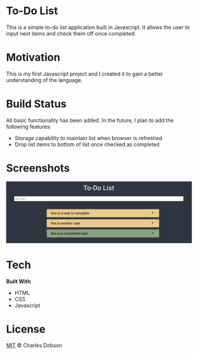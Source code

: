 # To-Do List
This is a simple to-do list application built in Javascript. It allows the user to input next items and check them off once completed. 

# Motivation
This is my first Javascript project and I created it to gain a better understanding of the language.

# Build Status
All basic functionality has been added. In the future, I plan to add the following features:
- Storage capability to maintain list when browser is refreshed
- Drop list items to bottom of list once checked as completed

# Screenshots
![screenshot](images/screenshot.png)

# Tech
**Built With**
- HTML
- CSS
- Javascript

# License
[MIT](LICENSE) © Charles Dobson
